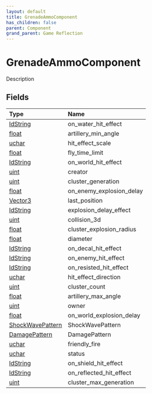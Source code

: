 ```yaml
---
layout: default
title: GrenadeAmmoComponent
has_children: false
parent: Component
grand_parent: Game Reflection
---
```

# GrenadeAmmoComponent
Description 

## Fields
| Type | Name |
|:-------------|:--------------|
| [IdString](/game-reflection/components/id_string.md) | on_water_hit_effect |
| [float](/game-reflection/components/float.md) | artillery_min_angle |
| [uchar](/game-reflection/enums/uchar.md) | hit_effect_scale |
| [float](/game-reflection/components/float.md) | fly_time_limit |
| [IdString](/game-reflection/components/id_string.md) | on_world_hit_effect |
| [uint](/game-reflection/components/uint.md) | creator |
| [uint](/game-reflection/components/uint.md) | cluster_generation |
| [float](/game-reflection/components/float.md) | on_enemy_explosion_delay |
| [Vector3](/game-reflection/classes/vector3.md) | last_position |
| [IdString](/game-reflection/components/id_string.md) | explosion_delay_effect |
| [uint](/game-reflection/components/uint.md) | collision_3d |
| [float](/game-reflection/components/float.md) | cluster_explosion_radius |
| [float](/game-reflection/components/float.md) | diameter |
| [IdString](/game-reflection/components/id_string.md) | on_decal_hit_effect |
| [IdString](/game-reflection/components/id_string.md) | on_enemy_hit_effect |
| [IdString](/game-reflection/components/id_string.md) | on_resisted_hit_effect |
| [uchar](/game-reflection/enums/uchar.md) | hit_effect_direction |
| [uint](/game-reflection/components/uint.md) | cluster_count |
| [float](/game-reflection/components/float.md) | artillery_max_angle |
| [uint](/game-reflection/components/uint.md) | owner |
| [float](/game-reflection/components/float.md) | on_world_explosion_delay |
| [ShockWavePattern](/game-reflection/classes/shock_wave_pattern.md) | ShockWavePattern |
| [DamagePattern](/game-reflection/classes/damage_pattern.md) | DamagePattern |
| [uchar](/game-reflection/enums/uchar.md) | friendly_fire |
| [uchar](/game-reflection/enums/uchar.md) | status |
| [IdString](/game-reflection/components/id_string.md) | on_shield_hit_effect |
| [IdString](/game-reflection/components/id_string.md) | on_reflected_hit_effect |
| [uint](/game-reflection/components/uint.md) | cluster_max_generation |
